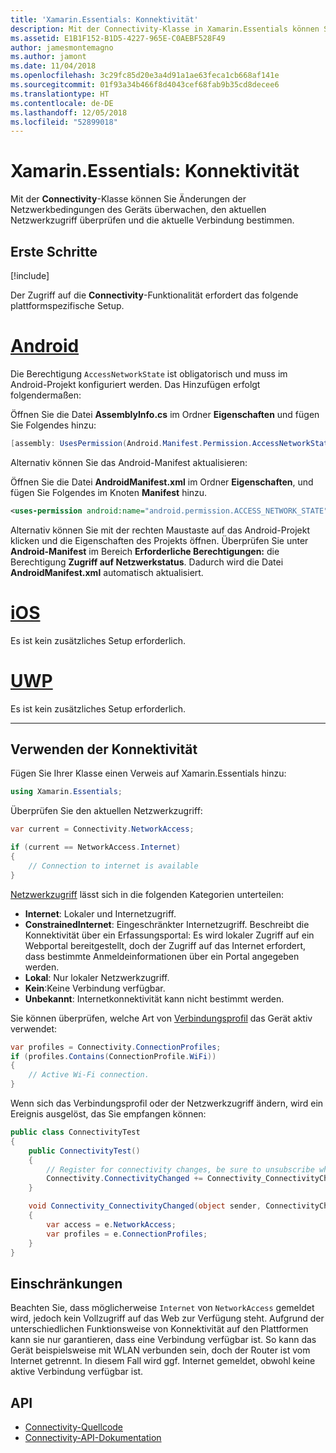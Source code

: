 ```yaml
---
title: 'Xamarin.Essentials: Konnektivität'
description: Mit der Connectivity-Klasse in Xamarin.Essentials können Sie Änderungen der Netzwerkbedingungen des Geräts überwachen, den aktuellen Netzwerkzugriff überprüfen und die aktuelle Verbindung bestimmen.
ms.assetid: E1B1F152-B1D5-4227-965E-C0AEBF528F49
author: jamesmontemagno
ms.author: jamont
ms.date: 11/04/2018
ms.openlocfilehash: 3c29fc85d20e3a4d91a1ae63feca1cb668af141e
ms.sourcegitcommit: 01f93a34b466f8d4043cef68fab9b35cd8decee6
ms.translationtype: HT
ms.contentlocale: de-DE
ms.lasthandoff: 12/05/2018
ms.locfileid: "52899018"
---
```

# <a name="xamarinessentials-connectivity"></a>Xamarin.Essentials: Konnektivität

Mit der **Connectivity**-Klasse können Sie Änderungen der Netzwerkbedingungen des Geräts überwachen, den aktuellen Netzwerkzugriff überprüfen und die aktuelle Verbindung bestimmen.

## <a name="get-started"></a>Erste Schritte

[!include[](~/essentials/includes/get-started.md)]

Der Zugriff auf die **Connectivity**-Funktionalität erfordert das folgende plattformspezifische Setup.

# <a name="androidtabandroid"></a>[Android](#tab/android)

Die Berechtigung `AccessNetworkState` ist obligatorisch und muss im Android-Projekt konfiguriert werden. Das Hinzufügen erfolgt folgendermaßen:

Öffnen Sie die Datei **AssemblyInfo.cs** im Ordner **Eigenschaften** und fügen Sie Folgendes hinzu:

```csharp
[assembly: UsesPermission(Android.Manifest.Permission.AccessNetworkState)]
```

Alternativ können Sie das Android-Manifest aktualisieren:

Öffnen Sie die Datei **AndroidManifest.xml** im Ordner **Eigenschaften**, und fügen Sie Folgendes im Knoten **Manifest** hinzu.

```xml
<uses-permission android:name="android.permission.ACCESS_NETWORK_STATE" />
```

Alternativ können Sie mit der rechten Maustaste auf das Android-Projekt klicken und die Eigenschaften des Projekts öffnen. Überprüfen Sie unter **Android-Manifest** im Bereich **Erforderliche Berechtigungen:** die Berechtigung **Zugriff auf Netzwerkstatus**. Dadurch wird die Datei **AndroidManifest.xml** automatisch aktualisiert.

# <a name="iostabios"></a>[iOS](#tab/ios)

Es ist kein zusätzliches Setup erforderlich.

# <a name="uwptabuwp"></a>[UWP](#tab/uwp)

Es ist kein zusätzliches Setup erforderlich.

-----

## <a name="using-connectivity"></a>Verwenden der Konnektivität

Fügen Sie Ihrer Klasse einen Verweis auf Xamarin.Essentials hinzu:

```csharp
using Xamarin.Essentials;
```

Überprüfen Sie den aktuellen Netzwerkzugriff:

```csharp
var current = Connectivity.NetworkAccess;

if (current == NetworkAccess.Internet)
{
    // Connection to internet is available
}
```

[Netzwerkzugriff](xref:Xamarin.Essentials.NetworkAccess) lässt sich in die folgenden Kategorien unterteilen:

* **Internet**: Lokaler und Internetzugriff.
* **ConstrainedInternet**: Eingeschränkter Internetzugriff. Beschreibt die Konnektivität über ein Erfassungsportal: Es wird lokaler Zugriff auf ein Webportal bereitgestellt, doch der Zugriff auf das Internet erfordert, dass bestimmte Anmeldeinformationen über ein Portal angegeben werden.
* **Lokal**: Nur lokaler Netzwerkzugriff.
* **Kein**:Keine Verbindung verfügbar.
* **Unbekannt**: Internetkonnektivität kann nicht bestimmt werden.

Sie können überprüfen, welche Art von [Verbindungsprofil](xref:Xamarin.Essentials.ConnectionProfile) das Gerät aktiv verwendet:

```csharp
var profiles = Connectivity.ConnectionProfiles;
if (profiles.Contains(ConnectionProfile.WiFi))
{
    // Active Wi-Fi connection.
}
```

Wenn sich das Verbindungsprofil oder der Netzwerkzugriff ändern, wird ein Ereignis ausgelöst, das Sie empfangen können:

```csharp
public class ConnectivityTest
{
    public ConnectivityTest()
    {
        // Register for connectivity changes, be sure to unsubscribe when finished
        Connectivity.ConnectivityChanged += Connectivity_ConnectivityChanged;
    }

    void Connectivity_ConnectivityChanged(object sender, ConnectivityChangedEventArgs  e)
    {
        var access = e.NetworkAccess;
        var profiles = e.ConnectionProfiles;
    }
}
```

## <a name="limitations"></a>Einschränkungen

Beachten Sie, dass möglicherweise `Internet` von `NetworkAccess` gemeldet wird, jedoch kein Vollzugriff auf das Web zur Verfügung steht. Aufgrund der unterschiedlichen Funktionsweise von Konnektivität auf den Plattformen kann sie nur garantieren, dass eine Verbindung verfügbar ist. So kann das Gerät beispielsweise mit WLAN verbunden sein, doch der Router ist vom Internet getrennt. In diesem Fall wird ggf. Internet gemeldet, obwohl keine aktive Verbindung verfügbar ist.

## <a name="api"></a>API

* [Connectivity-Quellcode](https://github.com/xamarin/Essentials/tree/master/Xamarin.Essentials/Connectivity)
* [Connectivity-API-Dokumentation](xref:Xamarin.Essentials.Connectivity)
